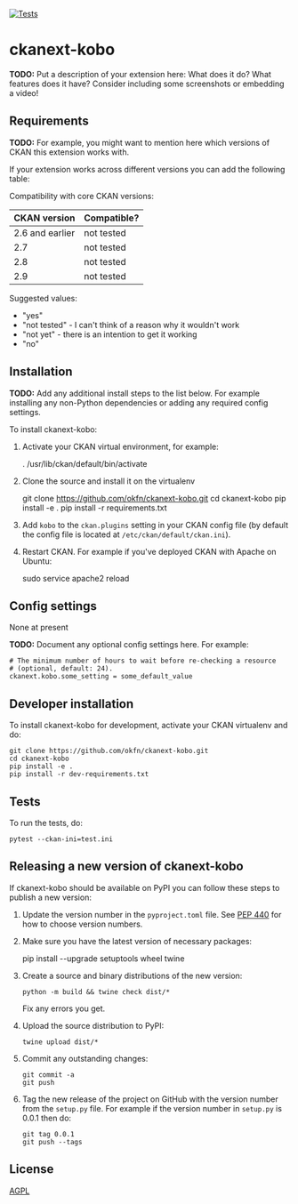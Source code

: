 [![Tests](https://github.com/okfn/ckanext-kobo/workflows/Tests/badge.svg?branch=main)](https://github.com/okfn/ckanext-kobo/actions)

# ckanext-kobo

**TODO:** Put a description of your extension here:  What does it do? What features does it have? Consider including some screenshots or embedding a video!


## Requirements

**TODO:** For example, you might want to mention here which versions of CKAN this
extension works with.

If your extension works across different versions you can add the following table:

Compatibility with core CKAN versions:

| CKAN version    | Compatible?   |
| --------------- | ------------- |
| 2.6 and earlier | not tested    |
| 2.7             | not tested    |
| 2.8             | not tested    |
| 2.9             | not tested    |

Suggested values:

* "yes"
* "not tested" - I can't think of a reason why it wouldn't work
* "not yet" - there is an intention to get it working
* "no"


## Installation

**TODO:** Add any additional install steps to the list below.
   For example installing any non-Python dependencies or adding any required
   config settings.

To install ckanext-kobo:

1. Activate your CKAN virtual environment, for example:

     . /usr/lib/ckan/default/bin/activate

2. Clone the source and install it on the virtualenv

    git clone https://github.com/okfn/ckanext-kobo.git
    cd ckanext-kobo
    pip install -e .
	pip install -r requirements.txt

3. Add `kobo` to the `ckan.plugins` setting in your CKAN
   config file (by default the config file is located at
   `/etc/ckan/default/ckan.ini`).

4. Restart CKAN. For example if you've deployed CKAN with Apache on Ubuntu:

     sudo service apache2 reload


## Config settings

None at present

**TODO:** Document any optional config settings here. For example:

	# The minimum number of hours to wait before re-checking a resource
	# (optional, default: 24).
	ckanext.kobo.some_setting = some_default_value


## Developer installation

To install ckanext-kobo for development, activate your CKAN virtualenv and
do:

    git clone https://github.com/okfn/ckanext-kobo.git
    cd ckanext-kobo
    pip install -e .
    pip install -r dev-requirements.txt


## Tests

To run the tests, do:

    pytest --ckan-ini=test.ini


## Releasing a new version of ckanext-kobo

If ckanext-kobo should be available on PyPI you can follow these steps to publish a new version:

1. Update the version number in the `pyproject.toml` file. See [PEP 440](http://legacy.python.org/dev/peps/pep-0440/#public-version-identifiers) for how to choose version numbers.

2. Make sure you have the latest version of necessary packages:

    pip install --upgrade setuptools wheel twine

3. Create a source and binary distributions of the new version:

       python -m build && twine check dist/*

   Fix any errors you get.

4. Upload the source distribution to PyPI:

       twine upload dist/*

5. Commit any outstanding changes:

       git commit -a
       git push

6. Tag the new release of the project on GitHub with the version number from
   the `setup.py` file. For example if the version number in `setup.py` is
   0.0.1 then do:

       git tag 0.0.1
       git push --tags

## License

[AGPL](https://www.gnu.org/licenses/agpl-3.0.en.html)
